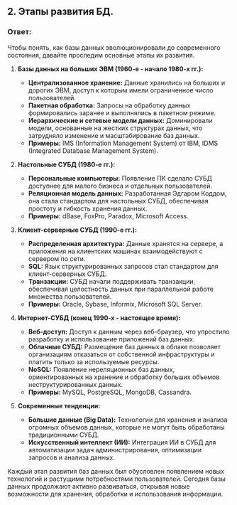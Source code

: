 ## 2. Этапы развития БД.

### Ответ:

Чтобы понять, как базы данных эволюционировали до современного состояния, давайте проследим основные этапы их развития. 

1. **Базы данных на больших ЭВМ (1960-е - начало 1980-х гг.):** 
    * **Централизованное хранение:** Данные хранились на больших и дорогих ЭВМ,  доступ к которым имели ограниченное число пользователей.
    * **Пакетная обработка:**  Запросы на обработку данных формировались заранее и выполнялись в пакетном режиме. 
    * **Иерархические и сетевые модели данных:**  Доминировали модели, основанные на жестких структурах данных,  что затрудняло  изменение  и  масштабирование  баз данных.
    * **Примеры:**  IMS (Information Management System) от IBM,  IDMS (Integrated Database Management System).

2. **Настольные СУБД (1980-е гг.):**
    * **Персональные компьютеры:** Появление ПК сделало  СУБД  доступнее для малого  бизнеса  и  отдельных  пользователей.
    * **Реляционная модель данных:**  Разработанная Эдгаром  Коддом,  она  стала  стандартом  для  настольных  СУБД,  обеспечивая  простоту  и  гибкость  хранения  данных.
    * **Примеры:**  dBase,  FoxPro,  Paradox,  Microsoft  Access.

3. **Клиент-серверные СУБД (1990-е гг.):**
    * **Распределенная архитектура:**  Данные хранятся на сервере,  а  приложения  на  клиентских  машинах  взаимодействуют  с  сервером  по  сети.
    * **SQL:**  Язык  структурированных  запросов  стал  стандартом  для  клиент-серверных  СУБД.
    * **Транзакции:**  СУБД  начали  поддерживать  транзакции,  обеспечивая  целостность  данных  при  параллельной  работе  множества  пользователей.
    * **Примеры:**  Oracle,  Sybase,  Informix,  Microsoft  SQL  Server.

4. **Интернет-СУБД (конец 1990-х - настоящее время):**
    * **Веб-доступ:**  Доступ  к  данным  через  веб-браузер,  что  упростило  разработку  и  использование  приложений  баз данных.
    * **Облачные СУБД:**  Размещение  баз данных  в  облаке  позволяет  организациям  отказаться  от  собственной  инфраструктуры  и  платить  только  за  используемые  ресурсы.
    * **NoSQL:**  Появление  нереляционных  баз данных,  ориентированных  на  хранение  и  обработку  больших  объемов  неструктурированных  данных.
    * **Примеры:**  MySQL,  PostgreSQL,  MongoDB,  Cassandra.

5. **Современные тенденции:**
    * **Большие данные (Big Data):**  Технологии  для  хранения  и  анализа  огромных  объемов  данных,  которые  не  могут  быть  обработаны  традиционными  СУБД.
    * **Искусственный интеллект (ИИ):**  Интеграция  ИИ  в  СУБД  для  автоматизации  задач  администрирования,  оптимизации  запросов  и  анализа  данных.

    
 Каждый  этап  развития  баз данных  был  обусловлен  появлением  новых  технологий  и  растущими  потребностями  пользователей.  Сегодня  базы  данных  продолжают  активно  развиваться,  открывая  новые  возможности  для  хранения,  обработки  и  использования  информации.
